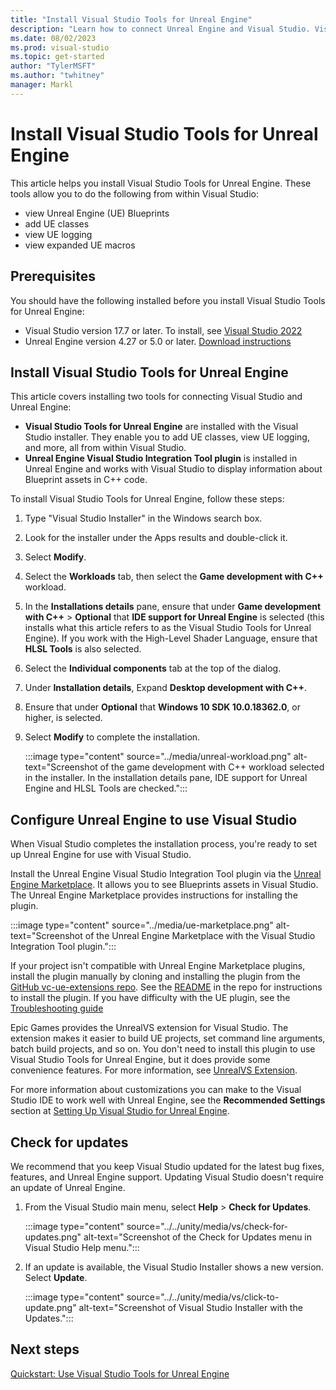 ```yaml
---
title: "Install Visual Studio Tools for Unreal Engine"
description: "Learn how to connect Unreal Engine and Visual Studio. Visual Studio Tools for Unreal Engine offers support for writing and debugging C++ Unreal Engine games."
ms.date: 08/02/2023
ms.prod: visual-studio
ms.topic: get-started
author: "TylerMSFT"
ms.author: "twhitney"
manager: Markl
---
```


# Install Visual Studio Tools for Unreal Engine

This article helps you install Visual Studio Tools for Unreal Engine. These tools allow you to do the following from within Visual Studio:
- view Unreal Engine (UE) Blueprints
- add UE classes
- view UE logging
- view expanded UE macros

## Prerequisites

You should have the following installed before you install Visual Studio Tools for Unreal Engine:

- Visual Studio version 17.7 or later. To install, see [Visual Studio 2022](https://visualstudio.microsoft.com/downloads/)
- Unreal Engine version 4.27 or 5.0 or later. [Download instructions](https://www.unrealengine.com/download)

## Install Visual Studio Tools for Unreal Engine

This article covers installing two tools for connecting Visual Studio and Unreal Engine:

- **Visual Studio Tools for Unreal Engine** are installed with the Visual Studio installer. They enable you to add UE classes, view UE logging, and more, all from within Visual Studio.
- **Unreal Engine Visual Studio Integration Tool plugin** is installed in Unreal Engine and works with Visual Studio to display information about Blueprint assets in C++ code.

To install Visual Studio Tools for Unreal Engine, follow these steps:

1. Type "Visual Studio Installer" in the Windows search box.
1. Look for the installer under the Apps results and double-click it.
1. Select **Modify**.
1. Select the **Workloads** tab, then select the **Game development with C++** workload.
1. In the **Installations details** pane, ensure that under **Game development with C++** > **Optional** that **IDE support for Unreal Engine** is selected (this installs what this article refers to as the Visual Studio Tools for Unreal Engine). If you work with the High-Level Shader Language, ensure that **HLSL Tools** is also selected.
1. Select the **Individual components** tab at the top of the dialog.
1. Under **Installation details**, Expand **Desktop development with C++**.
1. Ensure that under **Optional** that **Windows 10 SDK 10.0.18362.0**, or higher, is selected.
1. Select **Modify** to complete the installation.

   :::image type="content" source="../media/unreal-workload.png" alt-text="Screenshot of the game development with C++ workload selected in the installer. In the installation details pane, IDE support for Unreal Engine and HLSL Tools are checked.":::

## Configure Unreal Engine to use Visual Studio

When Visual Studio completes the installation process, you're ready to set up Unreal Engine for use with Visual Studio.

Install the Unreal Engine Visual Studio Integration Tool plugin via the [Unreal Engine Marketplace](https://aka.ms/VSUEMarketplace). It allows you to see Blueprints assets in Visual Studio. The Unreal Engine Marketplace provides instructions for installing the plugin.

   :::image type="content" source="../media/ue-marketplace.png" alt-text="Screenshot of the Unreal Engine Marketplace with the Visual Studio Integration Tool plugin.":::

If your project isn't compatible with Unreal Engine Marketplace plugins, install the plugin manually by cloning and installing the plugin from the [GitHub vc-ue-extensions repo](https://aka.ms/VSUEGitHub). See the [README](https://github.com/microsoft/vc-ue-extensions#unreal-engine-plugin-for-visual-studio) in the repo for instructions to install the plugin. If you have difficulty with the UE plugin, see the [Troubleshooting guide](https://github.com/microsoft/vc-ue-extensions/blob/main/Docs/Troubleshooting.md)

Epic Games provides the UnrealVS extension for Visual Studio. The extension makes it easier to build UE projects, set command line arguments, batch build projects, and so on. You don't need to install this plugin to use Visual Studio Tools for Unreal Engine, but it does provide some convenience features. For more information, see [UnrealVS Extension](https://docs.unrealengine.com/using-the-unrealvs-extension-for-unreal-engine-cplusplus-projects/).

For more information about customizations you can make to the Visual Studio IDE to work well with Unreal Engine, see the **Recommended Settings** section at [Setting Up Visual Studio for Unreal Engine](https://docs.unrealengine.com/en-US/setting-up-visual-studio-development-environment-for-cplusplus-projects-in-unreal-engine/).

## Check for updates

We recommend that you keep Visual Studio updated for the latest bug fixes, features, and Unreal Engine support. Updating Visual Studio doesn't require an update of Unreal Engine.

1. From the Visual Studio main menu, select **Help** > **Check for Updates**.

   :::image type="content" source="../../unity/media/vs/check-for-updates.png" alt-text="Screenshot of the Check for Updates menu in Visual Studio Help menu.":::

1. If an update is available, the Visual Studio Installer shows a new version. Select **Update**.

   :::image type="content" source="../../unity/media/vs/click-to-update.png" alt-text="Screenshot of Visual Studio Installer with the Updates.":::

## Next steps

[Quickstart: Use Visual Studio Tools for Unreal Engine](vs-tools-unreal-quickstart.md)